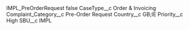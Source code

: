 <?xml version="1.0" encoding="UTF-8"?>
<CustomMetadata xmlns="http://soap.sforce.com/2006/04/metadata" xmlns:xsi="http://www.w3.org/2001/XMLSchema-instance" xmlns:xsd="http://www.w3.org/2001/XMLSchema">
    <label>IMPL_PreOrderRequest</label>
    <protected>false</protected>
    <values>
        <field>CaseType__c</field>
        <value xsi:type="xsd:string">Order &amp; Invoicing</value>
    </values>
    <values>
        <field>Complaint_Category__c</field>
        <value xsi:type="xsd:string">Pre-Order Request</value>
    </values>
    <values>
        <field>Country__c</field>
        <value xsi:type="xsd:string">GB;IE</value>
    </values>
    <values>
        <field>Priority__c</field>
        <value xsi:type="xsd:string">High</value>
    </values>
    <values>
        <field>SBU__c</field>
        <value xsi:type="xsd:string">IMPL</value>
    </values>
</CustomMetadata>
